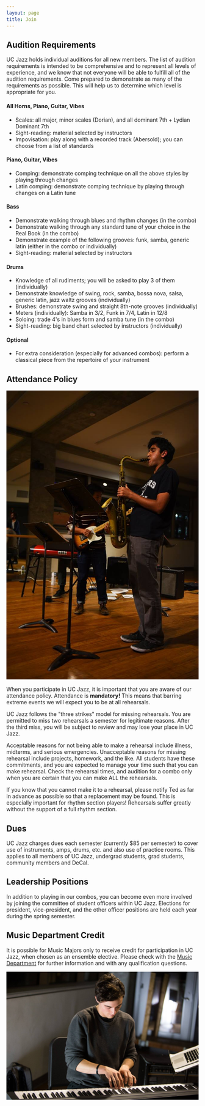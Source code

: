 ```yaml
---
layout: page
title: Join
---
```


## Audition Requirements

UC Jazz holds individual auditions for all new members. The list of audition requirements is intended to be comprehensive and to represent all levels of experience, and we know that not everyone will be able to fulfill all of the audition requirements. Come prepared to demonstrate as many of the requirements as possible. This will help us to determine which level is appropriate for you.

#### All Horns, Piano, Guitar, Vibes

<ul>
	<li>Scales: all major, minor scales (Dorian), and all dominant 7th + Lydian Dominant 7th</li>
	<li>Sight-reading: material selected by instructors</li>
	<li>Impovisation: play along with a recorded track (Abersold); you can choose from a list of standards</li>
</ul>

#### Piano, Guitar, Vibes

<ul>
	<li>Comping: demonstrate comping technique on all the above styles by playing through changes</li>
	<li>Latin comping: demonstrate comping technique by playing through changes on a Latin tune</li>
</ul>

#### Bass

<ul>
	<li>Demonstrate walking through blues and rhythm changes (in the combo)</li>
	<li>Demonstrate walking through any standard tune of your choice in the Real Book (in the combo)</li>
	<li>Demonstrate example of the following grooves: funk, samba, generic latin (either in the combo or individually)</li>
	<li>Sight-reading: material selected by instructors</li>
</ul>

#### Drums

<ul>
	<li>Knowledge of all rudiments; you will be asked to play 3 of them (individually)</li>
	<li>Demonstrate knowledge of swing, rock, samba, bossa nova, salsa, generic latin, jazz waltz grooves (individually)</li>
	<li>Brushes: demonstrate swing and straight 8th-note grooves (individually)</li>
	<li>Meters (individually): Samba in 3/2, Funk in 7/4, Latin in 12/8</li>
	<li>Soloing: trade 4's in blues form and samba tune (in the combo)</li>
	<li>Sight-reading: big band chart selected by instructors (individually)</li>
</ul>

#### Optional

<ul>
	<li>For extra consideration (especially for advanced combos): perform a classical piece from the repertoire of your instrument</li>
</ul>

## Attendance Policy

<span class="image right"><img src="images/sax.jpg" alt="" /></span>

When you participate in UC Jazz, it is important that you are aware of our attendance policy. Attendance is <b>mandatory!</b> This means that barring extreme events we will expect you to be at all rehearsals.

UC Jazz follows the "three strikes" model for missing rehearsals. You are permitted to miss two rehearsals a semester for legitimate reasons. After the third miss, you will be subject to review and may lose your place in UC Jazz.

Acceptable reasons for not being able to make a rehearsal include illness, midterms, and serious emergencies. Unacceptable reasons for missing rehearsal include projects, homework, and the like. All students have these commitments, and you are expected to manage your time such that you can make rehearsal. Check the rehearsal times, and audition for a combo only when you are certain that you can make ALL the rehearsals.

If you know that you cannot make it to a rehearsal, please notify Ted as far in advance as possible so that a replacement may be found. This is especially important for rhythm section players! Rehearsals suffer greatly without the support of a full rhythm section.

## Dues

UC Jazz charges dues each semester (currently $85 per semester) to cover use of instruments, amps, drums, etc. and also use of practice rooms. This applies to all members of UC Jazz, undergrad students, grad students, community members and DeCal.

## Leadership Positions

In addition to playing in our combos, you can become even more involved by joining the committee of student officers within UC Jazz. Elections for president, vice-president, and the other officer positions are held each year during the spring semester.

## Music Department Credit

It is possible for Music Majors only to receive credit for participation in UC Jazz, when chosen as an ensemble elective. Please check with the <a href="http://music.berkeley.edu/">Music Department</a> for further information and with any qualification questions.

<div class="12u"><span class="image fit"><img src="images/keys.jpg" alt="" /></span></div>

